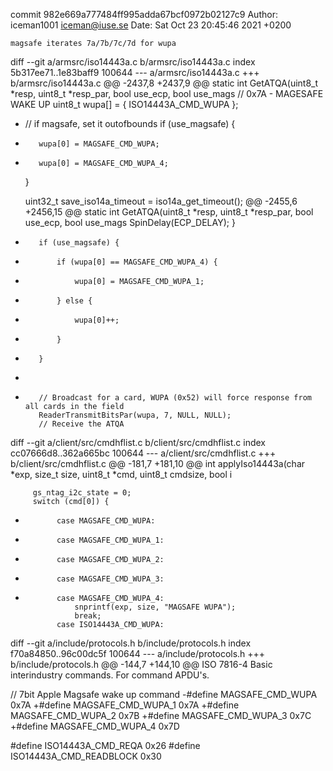 commit 982e669a777484ff995adda67bcf0972b02127c9
Author: iceman1001 <iceman@iuse.se>
Date:   Sat Oct 23 20:45:46 2021 +0200

    magsafe iterates 7a/7b/7c/7d for wupa

diff --git a/armsrc/iso14443a.c b/armsrc/iso14443a.c
index 5b317ee71..1e83baff9 100644
--- a/armsrc/iso14443a.c
+++ b/armsrc/iso14443a.c
@@ -2437,8 +2437,9 @@ static int GetATQA(uint8_t *resp, uint8_t *resp_par, bool use_ecp, bool use_mags
     // 0x7A - MAGESAFE WAKE UP
     uint8_t wupa[] = { ISO14443A_CMD_WUPA };
 
+    // if magsafe, set it outofbounds
     if (use_magsafe) {
-        wupa[0] = MAGSAFE_CMD_WUPA;
+        wupa[0] = MAGSAFE_CMD_WUPA_4;
     }
 
     uint32_t save_iso14a_timeout = iso14a_get_timeout();
@@ -2455,6 +2456,15 @@ static int GetATQA(uint8_t *resp, uint8_t *resp_par, bool use_ecp, bool use_mags
             SpinDelay(ECP_DELAY);
         }
 
+        if (use_magsafe) {
+            if (wupa[0] == MAGSAFE_CMD_WUPA_4) {
+                wupa[0] = MAGSAFE_CMD_WUPA_1;
+            } else {
+                wupa[0]++;
+            }
+        }
+
+
         // Broadcast for a card, WUPA (0x52) will force response from all cards in the field
         ReaderTransmitBitsPar(wupa, 7, NULL, NULL);
         // Receive the ATQA
diff --git a/client/src/cmdhflist.c b/client/src/cmdhflist.c
index cc07666d8..362a665bc 100644
--- a/client/src/cmdhflist.c
+++ b/client/src/cmdhflist.c
@@ -181,7 +181,10 @@ int applyIso14443a(char *exp, size_t size, uint8_t *cmd, uint8_t cmdsize, bool i
 
         gs_ntag_i2c_state = 0;
         switch (cmd[0]) {
-            case MAGSAFE_CMD_WUPA:
+            case MAGSAFE_CMD_WUPA_1:
+            case MAGSAFE_CMD_WUPA_2:
+            case MAGSAFE_CMD_WUPA_3:
+            case MAGSAFE_CMD_WUPA_4:
                 snprintf(exp, size, "MAGSAFE WUPA");
                 break;
             case ISO14443A_CMD_WUPA:
diff --git a/include/protocols.h b/include/protocols.h
index f70a84850..96c00dc5f 100644
--- a/include/protocols.h
+++ b/include/protocols.h
@@ -144,7 +144,10 @@ ISO 7816-4 Basic interindustry commands. For command APDU's.
 
 
 // 7bit Apple Magsafe wake up command
-#define MAGSAFE_CMD_WUPA            0x7A
+#define MAGSAFE_CMD_WUPA_1          0x7A
+#define MAGSAFE_CMD_WUPA_2          0x7B
+#define MAGSAFE_CMD_WUPA_3          0x7C
+#define MAGSAFE_CMD_WUPA_4          0x7D
 
 #define ISO14443A_CMD_REQA          0x26
 #define ISO14443A_CMD_READBLOCK     0x30
